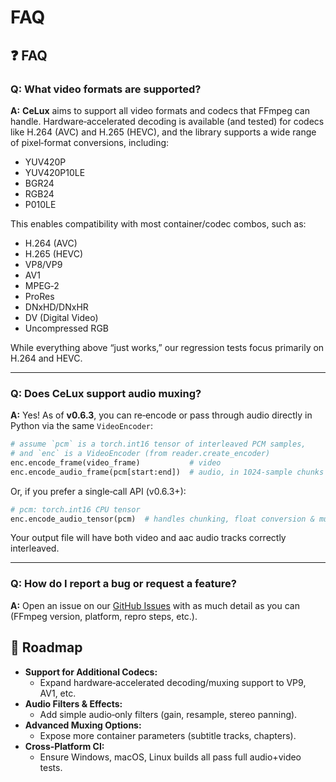 # FAQ

## ❓ FAQ

### Q: What video formats are supported?

**A:** **CeLux** aims to support all video formats and codecs that FFmpeg can handle. Hardware‑accelerated decoding is available (and tested) for codecs like H.264 (AVC) and H.265 (HEVC), and the library supports a wide range of pixel‑format conversions, including:

- YUV420P  
- YUV420P10LE  
- BGR24  
- RGB24  
- P010LE  

This enables compatibility with most container/codec combos, such as:

- H.264 (AVC)  
- H.265 (HEVC)  
- VP8/VP9  
- AV1  
- MPEG‑2  
- ProRes  
- DNxHD/DNxHR  
- DV (Digital Video)  
- Uncompressed RGB  

While everything above “just works,” our regression tests focus primarily on H.264 and HEVC.

---

### Q: Does CeLux support audio muxing?

**A:** Yes! As of **v0.6.3**, you can re‑encode or pass through audio directly in Python via the same `VideoEncoder`:

```py
# assume `pcm` is a torch.int16 tensor of interleaved PCM samples,
# and `enc` is a VideoEncoder (from reader.create_encoder)
enc.encode_frame(video_frame)           # video
enc.encode_audio_frame(pcm[start:end])  # audio, in 1024‑sample chunks
```

Or, if you prefer a single‑call API (v0.6.3+):

```py
# pcm: torch.int16 CPU tensor
enc.encode_audio_tensor(pcm)  # handles chunking, float conversion & muxing
```

Your output file will have both video and aac audio tracks correctly interleaved.

---

### Q: How do I report a bug or request a feature?

**A:** Open an issue on our [GitHub Issues](https://github.com/Trentonom0r3/celux/issues) with as much detail as you can (FFmpeg version, platform, repro steps, etc.).

## 🚤 Roadmap

- **Support for Additional Codecs:**  
  - Expand hardware‑accelerated decoding/muxing support to VP9, AV1, etc.  
- **Audio Filters & Effects:**  
  - Add simple audio‑only filters (gain, resample, stereo panning).  
- **Advanced Muxing Options:**  
  - Expose more container parameters (subtitle tracks, chapters).  
- **Cross‑Platform CI:**  
  - Ensure Windows, macOS, Linux builds all pass full audio+video tests.
